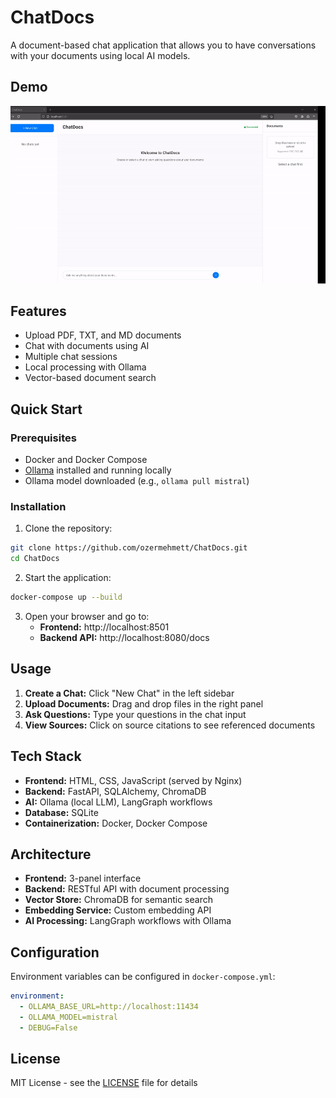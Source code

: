 # ChatDocs

A document-based chat application that allows you to have conversations with your documents using local AI models.

## Demo

![Demo](./assets/demo.gif)

## Features

- Upload PDF, TXT, and MD documents
- Chat with documents using AI
- Multiple chat sessions
- Local processing with Ollama
- Vector-based document search

## Quick Start

### Prerequisites

- Docker and Docker Compose
- [Ollama](https://ollama.ai/) installed and running locally
- Ollama model downloaded (e.g., `ollama pull mistral`)

### Installation

1. Clone the repository:
```bash
git clone https://github.com/ozermehmett/ChatDocs.git
cd ChatDocs
```

2. Start the application:
```bash
docker-compose up --build
```

3. Open your browser and go to:
   - **Frontend:** http://localhost:8501
   - **Backend API:** http://localhost:8080/docs

## Usage

1. **Create a Chat:** Click "New Chat" in the left sidebar
2. **Upload Documents:** Drag and drop files in the right panel
3. **Ask Questions:** Type your questions in the chat input
4. **View Sources:** Click on source citations to see referenced documents

## Tech Stack

- **Frontend:** HTML, CSS, JavaScript (served by Nginx)
- **Backend:** FastAPI, SQLAlchemy, ChromaDB
- **AI:** Ollama (local LLM), LangGraph workflows
- **Database:** SQLite
- **Containerization:** Docker, Docker Compose

## Architecture

- **Frontend:** 3-panel interface
- **Backend:** RESTful API with document processing
- **Vector Store:** ChromaDB for semantic search
- **Embedding Service:** Custom embedding API
- **AI Processing:** LangGraph workflows with Ollama

## Configuration

Environment variables can be configured in `docker-compose.yml`:

```yaml
environment:
  - OLLAMA_BASE_URL=http://localhost:11434
  - OLLAMA_MODEL=mistral
  - DEBUG=False
```

## License

MIT License - see the [LICENSE](LICENSE) file for details